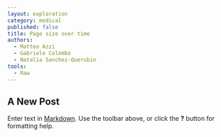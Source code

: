 ```yaml
---
layout: exploration
category: medical
published: false
title: Page size over time
authors:
  - Matteo Azzi
  - Gabriele Colombo
  - Natalia Sanchez-Querubin
tools:
  - Raw
---
```

## A New Post

Enter text in [Markdown](http://daringfireball.net/projects/markdown/). Use the toolbar above, or click the **?** button for formatting help.
